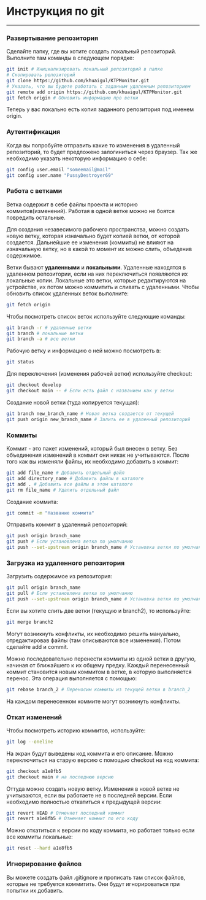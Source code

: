 Инструкция по git
=================
-----------------
### Развертывание репозитория
Сделайте папку, где вы хотите создать локальный репозиторий.
Выполните там команды в следующем порядке:
```sh
git init # Инициализировать локальный репозиторий в папке
# Скопировать репозиторий
git clone https://github.com/khuaigul/KTPMonitor.git 
# Указать, что вы будете работать с заданным удаленным репозиторием
git remote add origin https://github.com/khuaigul/KTPMonitor.git 
git fetch origin # Обновить информацию про ветки
```
Теперь у вас локально есть копия заданного репозитория под именем origin.
### Аутентификация
Когда вы попробуйте отправить какие то изменения в удаленный репозиторий, то будет предложено залогиниться через браузер.
Так же необходимо указать некоторую информацию о себе:
```sh
git config user.email "someemail@mail"
git config user.name "PussyDestroyer69"
```
### Работа с ветками
Ветка содержит в себе файлы проекта и историю коммитов(изменений). Работая в одной ветке можно не боятся повредить остальные.

 Для создания незавесимого рабочего пространства, можно создать новую ветку, которая изначально будет копией ветки, от которой создается. Дальнейшие ее изменения (коммиты) не влияют на изначальную ветку, но в какой то момент их можно слить, объеденив содержимое.
 
Ветки бывают **удаленными** и **локальными**.
Удаленные находятся в удаленном репозитории, если на них переключиться появляются их локальные копии.
Локальные это ветки, которые редактируются на устройстве, их потом можно коммитить и сливать с удаленными.
Чтобы обновить список удаленных веток выполните:
```sh
git fetch origin
```
Чтобы посмотреть список веток используйте следующие команды:
```sh
git branch -r # удаленные ветки
git branch # локальные ветки
git branch -a # все ветки
```
Рабочую ветку и информацию о ней можно посмотреть в:
```sh
git status
```
Для переключения (изменения рабочей ветки) используйте checkout:
```sh
git checkout develop
git checkout main -- # Если есть файл с названием как у ветки
```
Создание новой ветки (туда копируется текущая):
```sh
git branch new_branch_name # Новая ветка создается от текущей
git push origin new_branch_name # Залить ее в удаленный репозиторий
```
### Коммиты
Коммит - это пакет изменений, который был внесен в ветку. Без объединения изменений в коммит они никак не учитываются.
После того как вы изменяли файлы, их необходимо добавить в коммит:
```sh
git add file_name # Добавить отдельный файл
git add directory_name # Добавить файлы в каталоге
git add . # Добавить все файлы в этом каталоге
git rm file_name # Удалить отдельный файл
```
Создание коммита:
```sh
git commit -m "Название коммита"
```
Отправить коммит в удаленный репозиторий:
```sh
git push origin branch_name
git push # Если установлена ветка по умолчанию
git push --set-upstream origin branch_name # Установка ветки по умолчанию 
```
### Загрузка из удаленного репозитория
Загрузить содержимое из репозитория:
```sh
git pull origin branch_name
git pull # Если установлена ветка по умолчанию
git push --set-upstream origin branch_name # Установка ветки по умолчанию 
```
Если вы хотите слить две ветки (текущую и branch2), то используйте:
```sh
git merge branch2
```
Могут возникнуть конфликты, их необходимо решить мануально, отредактировав файлы (там описываются все изменения). Потом сделайте add и commit.

Можно последовательно перенести коммиты из одной ветки в другую, начиная от ближайшего к их общему предку. Каждый перенесенный коммит становится новым коммитом в ветке, в которую выполняется перенос. Эта операция выполняется с помощью:
```sh
git rebase branch_2 # Переносим коммиты из текущей ветки в branch_2
```
На каждом перенесенном коммите могут возникнуть конфликты.
### Откат изменений
Чтобы посмотреть историю коммитов, используйте:
```sh
git log --oneline
```
На экран будут выведены код коммита и его описание.
Можно переключиться на старую версию с помощью checkout на код коммита:
```sh
git checkout a1e8fb5
git checkout main # на последнюю версию
```
Оттуда можно создать новую ветку. Изменения в новой ветке не учитываются, если вы работаете не в последней версии.
Если необходимо полностью откатиться к предыдущей версии:
```sh
git revert HEAD # Отменяет последний коммит
git revert a1e8fb5 # Отменяет коммит по его коду
```
Можно откатиться к версии по коду коммита, но работает только если все коммиты локальные:
```sh
git reset --hard a1e8fb5 
```

### Игнорирование файлов
Вы можете создать файл .gitignore и прописать там список файлов, которые не требуется коммитить. Они будут игнорироваться при попытки их добавить.
